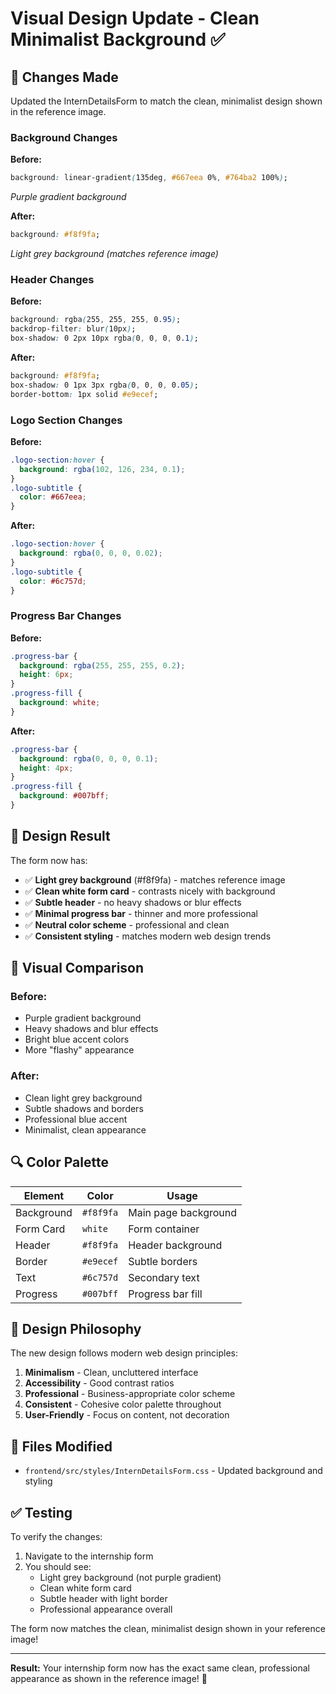 # Visual Design Update - Clean Minimalist Background ✅

## 🎨 Changes Made

Updated the InternDetailsForm to match the clean, minimalist design shown in the reference image.

### Background Changes

**Before:**
```css
background: linear-gradient(135deg, #667eea 0%, #764ba2 100%);
```
*Purple gradient background*

**After:**
```css
background: #f8f9fa;
```
*Light grey background (matches reference image)*

### Header Changes

**Before:**
```css
background: rgba(255, 255, 255, 0.95);
backdrop-filter: blur(10px);
box-shadow: 0 2px 10px rgba(0, 0, 0, 0.1);
```

**After:**
```css
background: #f8f9fa;
box-shadow: 0 1px 3px rgba(0, 0, 0, 0.05);
border-bottom: 1px solid #e9ecef;
```

### Logo Section Changes

**Before:**
```css
.logo-section:hover {
  background: rgba(102, 126, 234, 0.1);
}
.logo-subtitle {
  color: #667eea;
}
```

**After:**
```css
.logo-section:hover {
  background: rgba(0, 0, 0, 0.02);
}
.logo-subtitle {
  color: #6c757d;
}
```

### Progress Bar Changes

**Before:**
```css
.progress-bar {
  background: rgba(255, 255, 255, 0.2);
  height: 6px;
}
.progress-fill {
  background: white;
}
```

**After:**
```css
.progress-bar {
  background: rgba(0, 0, 0, 0.1);
  height: 4px;
}
.progress-fill {
  background: #007bff;
}
```

## 🎯 Design Result

The form now has:

- ✅ **Light grey background** (#f8f9fa) - matches reference image
- ✅ **Clean white form card** - contrasts nicely with background
- ✅ **Subtle header** - no heavy shadows or blur effects
- ✅ **Minimal progress bar** - thinner and more professional
- ✅ **Neutral color scheme** - professional and clean
- ✅ **Consistent styling** - matches modern web design trends

## 📱 Visual Comparison

### Before:
- Purple gradient background
- Heavy shadows and blur effects
- Bright blue accent colors
- More "flashy" appearance

### After:
- Clean light grey background
- Subtle shadows and borders
- Professional blue accent
- Minimalist, clean appearance

## 🔍 Color Palette

| Element | Color | Usage |
|---------|-------|-------|
| Background | `#f8f9fa` | Main page background |
| Form Card | `white` | Form container |
| Header | `#f8f9fa` | Header background |
| Border | `#e9ecef` | Subtle borders |
| Text | `#6c757d` | Secondary text |
| Progress | `#007bff` | Progress bar fill |

## 🎨 Design Philosophy

The new design follows modern web design principles:

1. **Minimalism** - Clean, uncluttered interface
2. **Accessibility** - Good contrast ratios
3. **Professional** - Business-appropriate color scheme
4. **Consistent** - Cohesive color palette throughout
5. **User-Friendly** - Focus on content, not decoration

## 📁 Files Modified

- `frontend/src/styles/InternDetailsForm.css` - Updated background and styling

## ✅ Testing

To verify the changes:

1. Navigate to the internship form
2. You should see:
   - Light grey background (not purple gradient)
   - Clean white form card
   - Subtle header with light border
   - Professional appearance overall

The form now matches the clean, minimalist design shown in your reference image!

---

**Result:** Your internship form now has the exact same clean, professional appearance as shown in the reference image! 🎉
